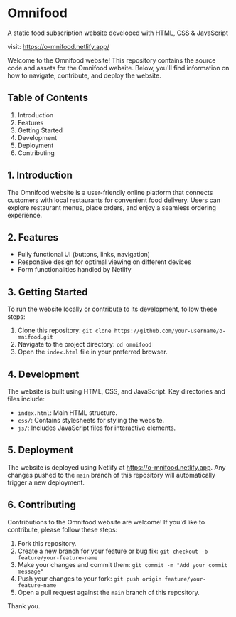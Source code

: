 # Omnifood

A static food subscription website developed with HTML, CSS &amp; JavaScript

visit: https://o-mnifood.netlify.app/

Welcome to the Omnifood website! This repository contains the source code and assets for the Omnifood website. Below, you'll find information on how to navigate, contribute, and deploy the website.

## Table of Contents

1. Introduction
2. Features
3. Getting Started
4. Development
5. Deployment
6. Contributing

## 1. Introduction

The Omnifood website is a user-friendly online platform that connects customers with local restaurants for convenient food delivery. Users can explore restaurant menus, place orders, and enjoy a seamless ordering experience.

## 2. Features

- Fully functional UI (buttons, links, navigation)
- Responsive design for optimal viewing on different devices
- Form functionalities handled by Netlify

## 3. Getting Started

To run the website locally or contribute to its development, follow these steps:

1. Clone this repository: `git clone https://github.com/your-username/o-mnifood.git`
2. Navigate to the project directory: `cd omnifood`
3. Open the `index.html` file in your preferred browser.

## 4. Development

The website is built using HTML, CSS, and JavaScript. Key directories and files include:

- `index.html`: Main HTML structure.
- `css/`: Contains stylesheets for styling the website.
- `js/`: Includes JavaScript files for interactive elements.

## 5. Deployment

The website is deployed using Netlify at https://o-mnifood.netlify.app. Any changes pushed to the `main` branch of this repository will automatically trigger a new deployment.

## 6. Contributing

Contributions to the Omnifood website are welcome! If you'd like to contribute, please follow these steps:

1. Fork this repository.
2. Create a new branch for your feature or bug fix: `git checkout -b feature/your-feature-name`
3. Make your changes and commit them: `git commit -m "Add your commit message"`
4. Push your changes to your fork: `git push origin feature/your-feature-name`
5. Open a pull request against the `main` branch of this repository.

Thank you.
